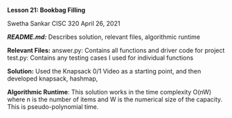 **Lesson 21: Bookbag Filling**

Swetha Sankar 
CISC 320
April 26, 2021

***README.md:*** Describes solution, relevant files, algorithmic runtime

**Relevant Files:**
answer.py: Contains all functions and driver code for project
test.py: Contains any testing cases I used for individual functions

**Solution:**
Used the Knapsack 0/1 Video as a starting point, and then developed knapsack, hashmap, 

**Algorithmic Runtime**: 
This solution works in the time complexity O(nW) where n is the number of items and W is the numerical size of the 
capacity. This is pseudo-polynomial time.



